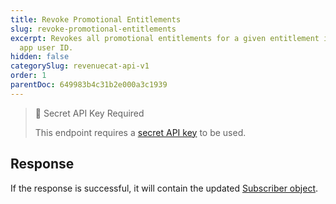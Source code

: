 ```yaml
---
title: Revoke Promotional Entitlements
slug: revoke-promotional-entitlements
excerpt: Revokes all promotional entitlements for a given entitlement identifier and
  app user ID.
hidden: false
categorySlug: revenuecat-api-v1
order: 1
parentDoc: 649983b4c31b2e000a3c1939
---
```

> 🚧 Secret API Key Required
> 
> This endpoint requires a [secret API key](doc:authentication) to be used.

## Response

If the response is successful, it will contain the updated [Subscriber object](ref:subscribers#the-subscriber-object).